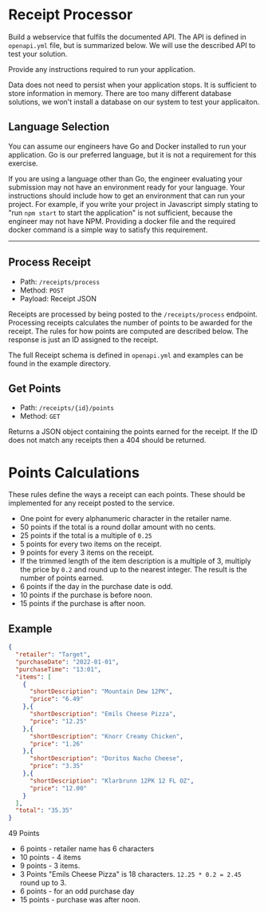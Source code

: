 # Receipt Processor

Build a webservice that fulfils the documented API. The API is defined in `openapi.yml` file, but is summarized below.
We will use the described API to test your solution.

Provide any instructions required to run your application.

Data does not need to persist when your application stops. It is sufficient to store information in memory. There are too many different database solutions, we won't install a database on our system to test your applicaiton.

## Language Selection

You can assume our engineers have Go and Docker installed to run your application. Go is our preferred language, but it is not a requirement for this exercise.

If you are using a language other than Go, the engineer evaluating your submission may not have an environment ready for your language. Your instructions should include how to get an environment that can run your project. For example, if you write your project in Javascript simply stating to "run `npm start` to start the application" is not sufficient, because the engineer may not have NPM. Providing a docker file and the required docker command is a simple way to satisfy this requirement.

---
## Process Receipt

* Path: `/receipts/process`
* Method: `POST`
* Payload: Receipt JSON

Receipts are processed by being posted to the `/receipts/process` endpoint. Processing receipts calculates the number of
points to be awarded for the receipt. The rules for how points are computed are described below. The response is just 
an ID assigned to the receipt.

The full Receipt schema is defined in `openapi.yml` and examples can be found in the example directory.

## Get Points

* Path: `/receipts/{id}/points`
* Method: `GET`

Returns a JSON object containing the points earned for the receipt. If the ID does not match any receipts then a 404 
should be returned.

# Points Calculations

These rules define the ways a receipt can each points. These should be implemented for any receipt posted to the service.

* One point for every alphanumeric character in the retailer name.
* 50 points if the total is a round dollar amount with no cents.
* 25 points if the total is a multiple of `0.25`
* 5 points for every two items on the receipt.
* 9 points for every 3 items on the receipt.
* If the trimmed length of the item description is a multiple of 3, multiply the price by `0.2` and round up to the nearest integer. The result is the number of points earned.
* 6 points if the day in the purchase date is odd.
* 10 points if the purchase is before noon.
* 15 points if the purchase is after noon.


## Example

```json
{
  "retailer": "Target",
  "purchaseDate": "2022-01-01",
  "purchaseTime": "13:01",
  "items": [
    {
      "shortDescription": "Mountain Dew 12PK",
      "price": "6.49"
    },{
      "shortDescription": "Emils Cheese Pizza",
      "price": "12.25"
    },{
      "shortDescription": "Knorr Creamy Chicken",
      "price": "1.26"
    },{
      "shortDescription": "Doritos Nacho Cheese",
      "price": "3.35"
    },{
      "shortDescription": "Klarbrunn 12PK 12 FL OZ",
      "price": "12.00"
    }
  ],
  "total": "35.35"
}
```

49 Points
* 6 points - retailer name has 6 characters
* 10 points - 4 items
* 9 points - 3 items.
* 3 Points "Emils Cheese Pizza" is 18 characters. `12.25 * 0.2 = 2.45` round up to 3.
* 6 points - for an odd purchase day
* 15 points - purchase was after noon.